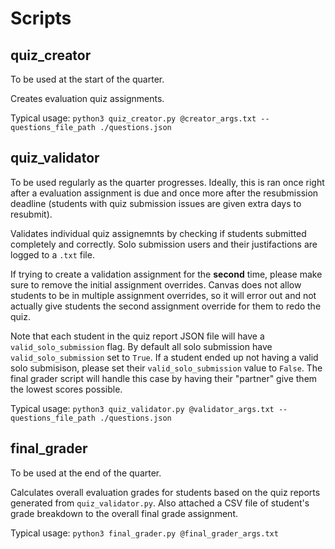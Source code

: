 # Scripts
## quiz_creator
To be used at the start of the quarter.

Creates evaluation quiz assignments.

Typical usage: `python3 quiz_creator.py @creator_args.txt --questions_file_path ./questions.json`

## quiz_validator
To be used regularly as the quarter progresses. Ideally, this is ran once right after a evaluation assignment is due and once more after the resubmission deadline (students with quiz submission issues are given extra days to resubmit).

Validates individual quiz assignemnts by checking if students submitted completely and correctly. Solo submission users and their justifactions are logged to a `.txt` file.

If trying to create a validation assignment for the **second** time, please make sure to remove the initial assignment overrides. Canvas does not allow students to be in multiple assignment overrides, so it will error out and not actually give students the second assignment override for them to redo the quiz.

Note that each student in the quiz report JSON file will have a `valid_solo_submission` flag. By default all solo submission have `valid_solo_submission` set to `True`. If a student ended up not having a valid solo submisison, please set their `valid_solo_submission` value to `False`. The final grader script will handle this case by having their "partner" give them the lowest scores possible.

Typical usage: `python3 quiz_validator.py @validator_args.txt --questions_file_path ./questions.json`

## final_grader
To be used at the end of the quarter.

Calculates overall evaluation grades for students based on the quiz reports generated from `quiz_validator.py`. Also attached a CSV file of student's grade breakdown to the overall final grade assignment.

Typical usage: `python3 final_grader.py @final_grader_args.txt`
